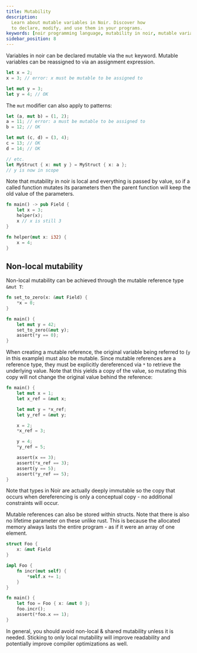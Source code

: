 ```yaml
---
title: Mutability
description:
  Learn about mutable variables in Noir. Discover how
  to declare, modify, and use them in your programs.
keywords: [noir programming language, mutability in noir, mutable variables]
sidebar_position: 8
---
```


Variables in noir can be declared mutable via the `mut` keyword. Mutable variables can be reassigned
to via an assignment expression.

```rust
let x = 2;
x = 3; // error: x must be mutable to be assigned to

let mut y = 3;
let y = 4; // OK
```

The `mut` modifier can also apply to patterns:

```rust
let (a, mut b) = (1, 2);
a = 11; // error: a must be mutable to be assigned to
b = 12; // OK

let mut (c, d) = (3, 4);
c = 13; // OK
d = 14; // OK

// etc.
let MyStruct { x: mut y } = MyStruct { x: a };
// y is now in scope
```

Note that mutability in noir is local and everything is passed by value, so if a called function
mutates its parameters then the parent function will keep the old value of the parameters.

```rust
fn main() -> pub Field {
    let x = 3;
    helper(x);
    x // x is still 3
}

fn helper(mut x: i32) {
    x = 4;
}
```

## Non-local mutability

Non-local mutability can be achieved through the mutable reference type `&mut T`:

```rust
fn set_to_zero(x: &mut Field) {
    *x = 0;
}

fn main() {
    let mut y = 42;
    set_to_zero(&mut y);
    assert(*y == 0);
}
```

When creating a mutable reference, the original variable being referred to (`y` in this
example) must also be mutable. Since mutable references are a reference type, they must
be explicitly dereferenced via `*` to retrieve the underlying value. Note that this yields
a copy of the value, so mutating this copy will not change the original value behind the
reference:

```rust
fn main() {
    let mut x = 1;
    let x_ref = &mut x;

    let mut y = *x_ref;
    let y_ref = &mut y;

    x = 2;
    *x_ref = 3;

    y = 4;
    *y_ref = 5;

    assert(x == 3);
    assert(*x_ref == 3);
    assert(y == 5);
    assert(*y_ref == 5);
}
```

Note that types in Noir are actually deeply immutable so the copy that occurs when
dereferencing is only a conceptual copy - no additional constraints will occur.

Mutable references can also be stored within structs. Note that there is also
no lifetime parameter on these unlike rust. This is because the allocated memory
always lasts the entire program - as if it were an array of one element.

```rust
struct Foo {
    x: &mut Field
}

impl Foo {
    fn incr(mut self) {
        *self.x += 1;
    }
}

fn main() {
    let foo = Foo { x: &mut 0 };
    foo.incr();
    assert(*foo.x == 1);
}
```

In general, you should avoid non-local & shared mutability unless it is needed. Sticking
to only local mutability will improve readability and potentially improve compiler optimizations as well.
